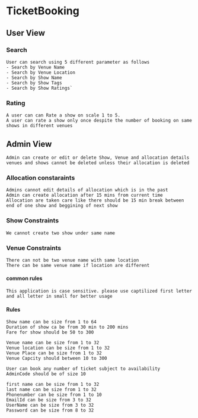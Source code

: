 # TicketBooking

## User View

### Search

    User can search using 5 different parameter as follows
    - Search by Venue Name
    - Search by Venue Location
    - Search by Show Name
    - Search by Show Tags
    - Search by Show Ratings`

### Rating

    A user can can Rate a show on scale 1 to 5.
    A user can rate a show only once despite the number of booking on same shows in different venues

## Admin View

    Admin can create or edit or delete Show, Venue and allocation details
    venues and shows cannot be deleted unless their allocation is deleted

### Allocation constaraints

    Admins cannot edit details of allocation which is in the past
    Admin can create allocation after 15 mins from current time
    Allocation are taken care like there should be 15 min break between end of one show and beggining of next show


### Show Constraints
    We cannot create two show under same name

### Venue Constraints
    There can not be two venue name with same location
    There can be same venue name if location are different

#### common rules
    This application is case sensitive. please use captilized first letter and all letter in small for better usage

#### Rules
    Show name can be size from 1 to 64
    Duration of show ca be from 30 min to 200 mins
    Fare for show should be 50 to 300

    Venue name can be size from 1 to 32
    Venue location can be size from 1 to 32
    Venue Place can be size from 1 to 32
    Venue Capcity should between 10 to 300

    User can book any number of ticket subject to availability
    AdminCode should be of size 10
    
    first name can be size from 1 to 32
    last name can be size from 1 to 32
    Phonenumber can be size from 1 to 10
    EmailId can be size from 3 to 32
    UserName can be size from 3 to 32
    Password can be size from 8 to 32
